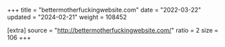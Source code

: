 +++
title = "bettermotherfuckingwebsite.com"
date = "2022-03-22"
updated = "2024-02-21"
weight = 108452

[extra]
source = "http://bettermotherfuckingwebsite.com/"
ratio = 2
size = 106
+++
